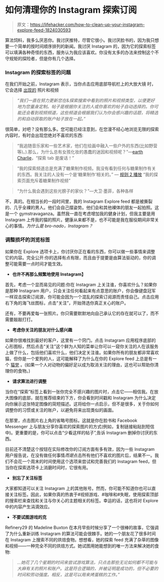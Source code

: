 # 如何清理你的 Instagram 探索订阅

> 原文：<https://lifehacker.com/how-to-clean-up-your-instagram-explore-feed-1824030593>

算法饲料，我多么厌恶你。我讨厌推特，尽管它很小。我讨厌脸书的，因为我只想要一个简单的按时间顺序排列的新闻。我讨厌 Instagram 的，因为它的探索标签可以填满各种奇怪的东西，服务认为我应该喜欢。你没有太多的办法来控制这个不守规矩的探险者，但是你有几个选择。



### Instagram 的探索标签的问题

在我们开始之前，Instagram 表示，当你点击应用底部导航栏上的大放大镜
时，它会选择 [出现的](https://help.instagram.com/487224561296752) 照片和视频

> *“我们一直在努力更新您在&探索搜索中看到的照片和视频类型，以便更好地为您量身定制。帖子是根据你关注的人或你喜欢的帖子自动选择的。你可能还会看到视频频道，这些频道会根据我们认为你会感兴趣的话题，将精选的和自动获取的账户帖子放在一起。”*

很简单，对吧？没有那么多。您可能已经注意到，在您漫不经心地浏览无限的探索内容时，有时会出现您绝对不喜欢的东西:

> “我追随音乐家和一些艺术家，他们在绘画中融入一些户外的东西(比如野营等)。).那么，为什么总有女孩化妆的愚蠢的迷因和视频呢？”—[earth Charlie](https://www.reddit.com/r/Instagram/comments/74kuap/explore_tab_is_nonsense/)，“探索 tab 是废话！”

> “我的探索频道总是充满了糖果制作视频。我没有看到任何与糖果制作有关的东西。我关注的人没有一个是‘糖果制作’相关的。” — [规则 2 播放](https://www.reddit.com/r/Instagram/comments/81b2ji/my_explore_page_is_infested_with_candy_making/) “我的探索页面充斥着糖果制作视频”

> “为什么我会遇到这些光膀子的家伙？”—大卫·墨菲，各种各样

不，真的。在相当长的一段时间里，我的 Instagram Explore feed 都是被撕裂的、几乎全裸的男人。他们会自己摆姿势。他们会和其他裸体的朋友一起拍照。这是一个 gymstravaganza。虽然我一直在考虑增加我的健身计划，但我主要是用 Instagram 上传我的猫的照片。健康从来都不是，也不可能是我在服役期间非常关心的事情。*为什么是 bro-nado，Instagram？*

### 调整损坏的浏览标签

如果你在 Explore 选项卡上，你讨厌你正在看的东西，你可以做一些事情来调整它的内容。完全公开:你的选择有点有限，而且由于提要是由算法驱动的，你的调整可能需要一点时间才能生效。

*   **也许不再那么频繁地使用 Instagram】**

首先，考虑一个显而易见的问题:你在 Instagram 上关注谁，你喜欢什么？如果你是那种 Instagram 用户，只会关注任何看起来有点意思的账户，你会像键盘冠军一样双击探索订阅源，你可能会因为一个混乱的探索订阅源而责怪自己。点击应用右下角的海飞丝图标，点击“关注”，开始筛选你真正关心的账户。

还有，不要再爱每一张照片。你只需要默默地向自己承认它的存在就可以了，而不需要敲敲打打。

*   **考虑你关注的朋友对什么感兴趣**

如果你很难找到最好的客户，这里有一个窍门。点击 Instagram 应用程序底部的心形图标，然后点击“关注”这个鲜为人知的菜单让你可以一窥你关注的人在该服务上做了什么，包括他们喜欢什么，他们决定关注谁。如果你所有的朋友都非常喜欢猫，但你是一个爱狗的人，这可能解释了为什么在你的 Explore feed 上总是有一个 [猫党](https://www.youtube.com/watch?v=aV41wQpTNSI) 。(如果一个人对动物的偏好足以成为取消关注的理由，这也可以帮助你清理你的食物。)

*   **请求算法进行调整**

当你在“探索”标签上看到一张你完全不感兴趣的图片时，点击它——相信我。在放大图像的底部，就在推荐结束的下方，你会看到时间戳和 Instagram 为什么决定向你展示这张特定图像的简短描述。这将给你一点启示，但不是很多，关于你如何调整你的习惯或关注的账户，以避免将来出现类似的画面。

在那里，点击图片右上角的省略号图标。这就是你在脸书和 Facebook Messenger 上与朋友分享你喜欢的探索图片的方式(例如，复制链接粘贴到短信中)。更重要的是，你可以点击“少看这样的帖子”,告诉 Instagram 删掉你讨厌的东西。

目前还不清楚这个按钮在实际修改你的订阅方面有多有效，因为一些 Instagram 用户报告说，在没有做任何事情*而是*点击所有他们不喜欢的图片后，结果不一。我们不会花一个周末的时间使用这个选项来尝试和完善我们的 Instagram feed，但当你在探索选项卡上消磨时间时，它很有用。

*   **别忘了关注标签**

大家都知道可以关注 Instagram 上的其他账号。然而，你可能不知道你也可以直接关注标签。因此，如果你真的热衷于#视频游戏、#咖啡和#失眠，使用探索顶部的搜索栏来查找和关注与你关心的主题相关的标签。幸运的话，这也将对 Explore 中的内容产生涓滴效应。

*   **不要试图游戏的克**

Refinery29 的 Madeline Buxton 在本月早些时候分享了一个很棒的故事，它强调了为什么重新训练 Instagram 的算法可能会很棘手。她的一个朋友花了很多时间在 Instagram 上搜索不同的烘焙食物。想想看，她的探索 feed 充满了杂草的图像和视频——一种完全不同的烘焙方式。她试图用她能想到的唯一方法来解决她的食物:

> *...她花了几个星期的时间来尝试游戏算法，只点击那些无论如何都不可能与大麻有关的照片和账户。这是符合逻辑的，并被证明是成功的，但不必要的时间和劳动强度。相反，这是可以用来烤蛋糕的工作。”*